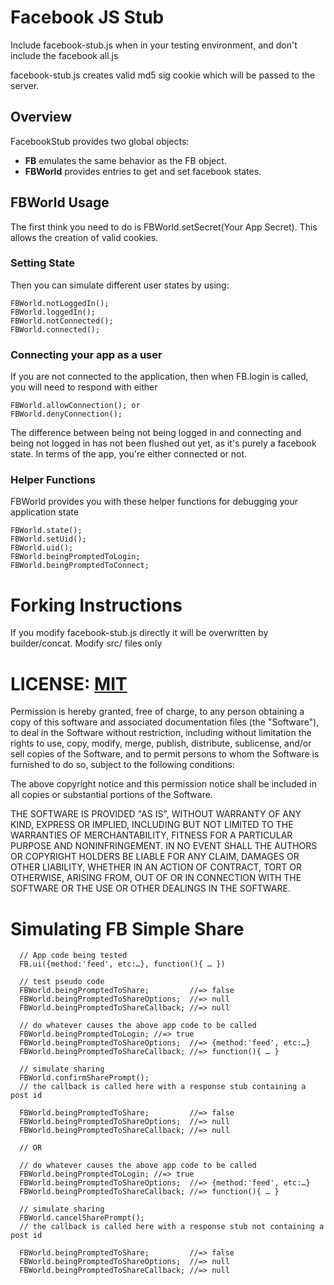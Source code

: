# Facebook JS Stub #

Include facebook-stub.js when in your testing environment, and don't include the facebook all.js

facebook-stub.js creates valid md5 sig cookie which will be passed to the server.

## Overview ##

FacebookStub provides two global objects:

* **FB** emulates the same behavior as the FB object.
* **FBWorld** provides entries to get and set facebook states.

## FBWorld Usage ##

The first think you need to do is FBWorld.setSecret(Your App Secret). This allows the creation of valid cookies.

### Setting State ###

Then you can simulate different user states by using:

    FBWorld.notLoggedIn();
    FBWorld.loggedIn();
    FBWorld.notConnected();
    FBWorld.connected();

### Connecting your app as a user ###
If you are not connected to the application, then when FB.login is called,
you will need to respond with either

    FBWorld.allowConnection(); or
    FBWorld.denyConnection();

The difference between being not being logged in and connecting and being not logged in has not been flushed out yet, as it's purely a facebook state. In terms of the app, you're either connected or not.


### Helper Functions ###
FBWorld provides you with these helper functions for debugging your application state

    FBWorld.state();
    FBWorld.setUid();
    FBWorld.uid();
    FBWorld.beingPromptedToLogin;
    FBWorld.beingPromptedToConnect;

# Forking Instructions #

If you modify facebook-stub.js directly it will be overwritten by builder/concat. Modify src/ files only

# LICENSE: [MIT](http://www.opensource.org/licenses/mit-license.php) #

Permission is hereby granted, free of charge, to any person obtaining a copy of this software and associated documentation files (the "Software"), to deal in the Software without restriction, including without limitation the rights to use, copy, modify, merge, publish, distribute, sublicense, and/or sell copies of the Software, and to permit persons to whom the Software is furnished to do so, subject to the following conditions:

The above copyright notice and this permission notice shall be included in all copies or substantial portions of the Software.

THE SOFTWARE IS PROVIDED "AS IS", WITHOUT WARRANTY OF ANY KIND, EXPRESS OR IMPLIED, INCLUDING BUT NOT LIMITED TO THE WARRANTIES OF MERCHANTABILITY, FITNESS FOR A PARTICULAR PURPOSE AND NONINFRINGEMENT. IN NO EVENT SHALL THE AUTHORS OR COPYRIGHT HOLDERS BE LIABLE FOR ANY CLAIM, DAMAGES OR OTHER LIABILITY, WHETHER IN AN ACTION OF CONTRACT, TORT OR OTHERWISE, ARISING FROM, OUT OF OR IN CONNECTION WITH THE SOFTWARE OR THE USE OR OTHER DEALINGS IN THE SOFTWARE.

# Simulating FB Simple Share

      // App code being tested
      FB.ui({method:'feed', etc:…}, function(){ … })

      // test pseudo code
      FBWorld.beingPromptedToShare;         //=> false
      FBWorld.beingPromptedToShareOptions;  //=> null
      FBWorld.beingPromptedToShareCallback; //=> null

      // do whatever causes the above app code to be called
      FBWorld.beingPromptedToLogin; //=> true
      FBWorld.beingPromptedToShareOptions;  //=> {method:'feed', etc:…}
      FBWorld.beingPromptedToShareCallback; //=> function(){ … }

      // simulate sharing
      FBWorld.confirmSharePrompt();
      // the callback is called here with a response stub containing a post id

      FBWorld.beingPromptedToShare;         //=> false
      FBWorld.beingPromptedToShareOptions;  //=> null
      FBWorld.beingPromptedToShareCallback; //=> null

      // OR

      // do whatever causes the above app code to be called
      FBWorld.beingPromptedToLogin; //=> true
      FBWorld.beingPromptedToShareOptions;  //=> {method:'feed', etc:…}
      FBWorld.beingPromptedToShareCallback; //=> function(){ … }

      // simulate sharing
      FBWorld.cancelSharePrompt();
      // the callback is called here with a response stub not containing a post id

      FBWorld.beingPromptedToShare;         //=> false
      FBWorld.beingPromptedToShareOptions;  //=> null
      FBWorld.beingPromptedToShareCallback; //=> null
